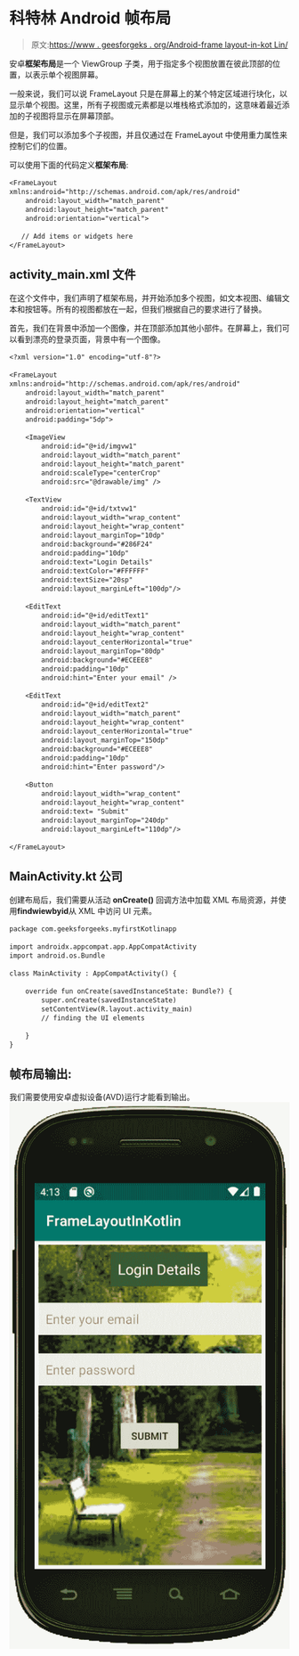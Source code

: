 # 科特林 Android 帧布局

> 原文:[https://www . geesforgeks . org/Android-frame layout-in-kot Lin/](https://www.geeksforgeeks.org/android-framelayout-in-kotlin/)

安卓**框架布局**是一个 ViewGroup 子类，用于指定多个视图放置在彼此顶部的位置，以表示单个视图屏幕。

一般来说，我们可以说 FrameLayout 只是在屏幕上的某个特定区域进行块化，以显示单个视图。这里，所有子视图或元素都是以堆栈格式添加的，这意味着最近添加的子视图将显示在屏幕顶部。

但是，我们可以添加多个子视图，并且仅通过在 FrameLayout 中使用重力属性来控制它们的位置。

可以使用下面的代码定义**框架布局**:

```
<FrameLayout xmlns:android="http://schemas.android.com/apk/res/android"
    android:layout_width="match_parent"
    android:layout_height="match_parent"
    android:orientation="vertical">

   // Add items or widgets here
</FrameLayout>
```

## activity_main.xml 文件

在这个文件中，我们声明了框架布局，并开始添加多个视图，如文本视图、编辑文本和按钮等。所有的视图都放在一起，但我们根据自己的要求进行了替换。

首先，我们在背景中添加一个图像，并在顶部添加其他小部件。在屏幕上，我们可以看到漂亮的登录页面，背景中有一个图像。

```
<?xml version="1.0" encoding="utf-8"?>

<FrameLayout xmlns:android="http://schemas.android.com/apk/res/android"
    android:layout_width="match_parent"
    android:layout_height="match_parent"
    android:orientation="vertical"
    android:padding="5dp">

    <ImageView
        android:id="@+id/imgvw1"
        android:layout_width="match_parent"
        android:layout_height="match_parent"
        android:scaleType="centerCrop"
        android:src="@drawable/img" />

    <TextView
        android:id="@+id/txtvw1"
        android:layout_width="wrap_content"
        android:layout_height="wrap_content"
        android:layout_marginTop="10dp"
        android:background="#286F24"
        android:padding="10dp"
        android:text="Login Details"
        android:textColor="#FFFFFF"
        android:textSize="20sp"
        android:layout_marginLeft="100dp"/>

    <EditText
        android:id="@+id/editText1"
        android:layout_width="match_parent"
        android:layout_height="wrap_content"
        android:layout_centerHorizontal="true"
        android:layout_marginTop="80dp"
        android:background="#ECEEE8"
        android:padding="10dp"
        android:hint="Enter your email" />

    <EditText
        android:id="@+id/editText2"
        android:layout_width="match_parent"
        android:layout_height="wrap_content"
        android:layout_centerHorizontal="true"
        android:layout_marginTop="150dp"
        android:background="#ECEEE8"
        android:padding="10dp"
        android:hint="Enter password"/>

    <Button
        android:layout_width="wrap_content"
        android:layout_height="wrap_content"
        android:text= "Submit"
        android:layout_marginTop="240dp"
        android:layout_marginLeft="110dp"/>

</FrameLayout>
```

## MainActivity.kt 公司

创建布局后，我们需要从活动 **onCreate()** 回调方法中加载 XML 布局资源，并使用**findwiewbyid**从 XML 中访问 UI 元素。

```
package com.geeksforgeeks.myfirstKotlinapp

import androidx.appcompat.app.AppCompatActivity
import android.os.Bundle

class MainActivity : AppCompatActivity() {

    override fun onCreate(savedInstanceState: Bundle?) {
        super.onCreate(savedInstanceState)
        setContentView(R.layout.activity_main)
        // finding the UI elements

    }
}
```

## 帧布局输出:

我们需要使用安卓虚拟设备(AVD)运行才能看到输出。
![](img/b859fdd05f0754fcee90d8ce8af79f2b.png)